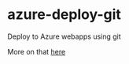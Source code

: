 # azure-deploy-git

Deploy to Azure webapps using git

More on that [here](https://www.feval.ca/posts/deploy-to-azure-with-codeship/)
